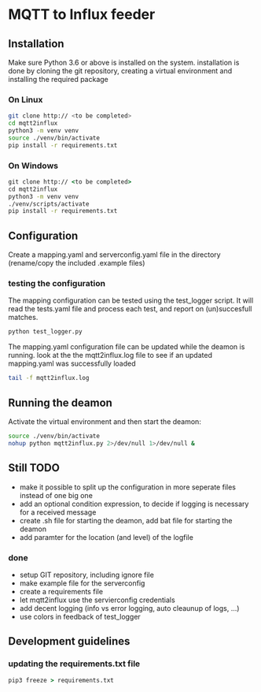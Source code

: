 
# MQTT to Influx feeder

## Installation

Make sure Python 3.6 or above is installed on the system.
installation is done by cloning the git repository, creating a virtual environment and installing the required package

### On Linux

``` sh
git clone http:// <to be completed>
cd mqtt2influx
python3 -m venv venv
source ./venv/bin/activate
pip install -r requirements.txt
```

### On Windows

``` cmd
git clone http:// <to be completed>
cd mqtt2influx
python3 -m venv venv
./venv/scripts/activate
pip install -r requirements.txt
```

## Configuration

Create a mapping.yaml and serverconfig.yaml file in the directory
(rename/copy the included .example files)

### testing the configuration

The mapping configuration can be tested using the test_logger script.
It will read the tests.yaml file and process each test, and report on (un)succesfull matches.

``` sh
python test_logger.py
```

The mapping.yaml configuration file can be updated while the deamon is running. look at the the mqtt2influx.log file to see if an updated mapping.yaml was successfully loaded

```sh
tail -f mqtt2influx.log
```

## Running the deamon

Activate the virtual environment and then start the deamon:

``` sh
source ./venv/bin/activate
nohup python mqtt2influx.py 2>/dev/null 1>/dev/null &
```

## Still TODO

- make it possible to split up the configuration in more seperate files instead of one big one
- add an optional condition expression, to decide if logging is necessary for a received message
- create .sh file for starting the deamon, add bat file for starting the deamon
- add paramter for the location (and level) of the logfile

### done

- setup GIT repository, including ignore file
- make example file for the serverconfig
- create a requirements file
- let mqtt2influx use the servierconfig credentials
- add decent logging (info vs error logging, auto cleaunup of logs, ...)
- use colors in feedback of test_logger

## Development guidelines

### updating the requirements.txt file

```cmd
pip3 freeze > requirements.txt
```
